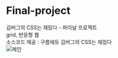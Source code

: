 # Final-project
김버그의 CSS는 재밌다 - 파이널 프로젝트<br/>
grid, 반응형 웹<br/>
소스코드 제공 : 구름에듀 김버그의 CSS는 재밌다<br/>
![메인](https://user-images.githubusercontent.com/65945909/88507461-6d9c3380-d017-11ea-954e-93a2ad34550c.png)
